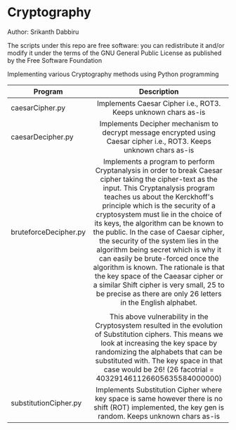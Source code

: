 # Cryptography

Author: Srikanth Dabbiru

The scripts under this repo are free software: you can redistribute it and/or modify it under the terms of the GNU General Public License as published by the Free Software Foundation

Implementing various Cryptography methods using Python programming

| Program        | Description          |
| ------------- |:-------------:|
| caesarCipher.py     | Implements Caesar Cipher i.e., ROT3. Keeps unknown chars as-is    |
| caesarDecipher.py     | Implements Decipher mechanism to decrypt message encrypted using Caesar cipher i.e., ROT3. Keeps unknown chars as-is    |
| bruteforceDecipher.py     | Implements a program to perform Cryptanalysis in order to break Caesar cipher taking the cipher-text as the input. This Cryptanalysis program teaches us about the Kerckhoff's principle which is the security of a cryptosystem must lie in the choice of its keys, the algorithm can be known to the public. In the case of Caesar cipher, the security of the system lies in the algorithm being secret which is why it can easily be brute-forced once the algorithm is known. The rationale is that the key space of the Caeasar cipher or a similar Shift cipher is very small, 25 to be precise as there are only 26 letters in the English alphabet.   |
|                                                                                      |
| |This above vulnerability in the Cryptosystem resulted in the evolution of Substitution ciphers. This means we look at increasing the key space by randomizing the alphabets that can be substituted with. The key space in that case would be 26! (26 facotrial = 403291461126605635584000000)   |
| substitutionCipher.py     | Implements Substitution Cipher where key space is same however there is no shift (ROT) implemented, the key gen is random. Keeps unknown chars as-is     |